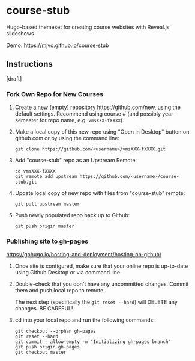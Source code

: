 # course-stub

Hugo-based themeset for creating course websites with Reveal.js slideshows 

Demo:  https://mjvo.github.io/course-stub


## Instructions

[draft]

### Fork Own Repo for New Courses

1. Create a new (empty) repository https://github.com/new, using the default settings. Recommend using course # (and possibly year-semester for repo name, e.g. `vmsXXX-fXXXX`).

2.  Make a local copy of this new repo using "Open in Desktop" button on github.com or by using the command line:

    ```
    git clone https://github.com/<username>/vmsXXX-fXXXX.git
    ```

3.  Add "course-stub" repo as an Upstream Remote:

    ```
    cd vmsXXX-fXXXX
    git remote add upstream https://github.com/<username>/course-stub.git
    ```
4.  Update local copy of new repo with files from "course-stub" remote:

    ```
    git pull upstream master
    ```

5.  Push newly populated repo back up to Github:

    ```
    git push origin master
    ```
    


### Publishing site to gh-pages   
https://gohugo.io/hosting-and-deployment/hosting-on-github/

1.  Once site is configured, make sure that your online repo is up-to-date using Github Desktop or via command line.

2. Double-check that you don't have any uncommitted changes.  Commit them and push local repo to remote.

    The next step (specifically the `git reset --hard`) will DELETE any changes.  BE CAREFUL!

3.  cd into your local repo and run the following commands:

    ```
    git checkout --orphan gh-pages
    git reset --hard
    git commit --allow-empty -m "Initializing gh-pages branch"
    git push origin gh-pages
    git checkout master
    ```


